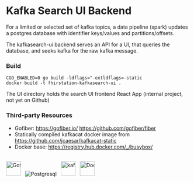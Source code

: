 # Kafka Search UI Backend

For a limited or selected set of kafka topics, a data pipeline (spark) updates a postgres database with identifier
keys/values and partitions/offsets.

The kafkasearch-ui backend serves an API for a UI, that queries the database, and seeks kafka for the raw kafka message.

### Build

```
CGO_ENABLED=0 go build -ldflags="-extldflags=-static
docker build -t fhirstation-kafkasearch-ui .
```

The UI directory holds the search UI frontend React App (internal project, not yet on Github)

### Third-party Resources
                                                                                                                   
* Gofiber: https://gofiber.io/ https://github.com/gofiber/fiber
* Statically compiled kafkacat docker image from https://github.com/jcaesar/kafkacat-static
* Docker base: https://registry.hub.docker.com/_/busybox/

<br />
<div style="white-space:nowrap">
  <img src="https://gofiber.io/assets/images/logo.svg" height="40px" alt="Gofiber"> &nbsp;
  <img src="https://upload.wikimedia.org/wikipedia/commons/2/29/Postgresql_elephant.svg" alt="Postgresql"> &nbsp;
  <img src="https://raw.githubusercontent.com/edenhill/kcat/master/resources/kcat_small.png" height="40px" alt="kafkacat"> &nbsp;
  <img src="https://upload.wikimedia.org/wikipedia/commons/4/4e/Docker_%28container_engine%29_logo.svg" height="40px" alt="Docker">
</div>
<br />
